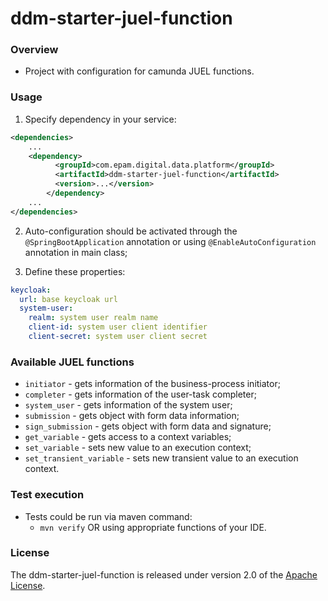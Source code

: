 # ddm-starter-juel-function

### Overview

* Project with configuration for camunda JUEL functions.

### Usage

1. Specify dependency in your service:

```xml
<dependencies>
    ...
    <dependency>
          <groupId>com.epam.digital.data.platform</groupId>
          <artifactId>ddm-starter-juel-function</artifactId>
          <version>...</version>
        </dependency>
    ...
</dependencies>
```

2. Auto-configuration should be activated through the `@SpringBootApplication` annotation or
   using `@EnableAutoConfiguration` annotation in main class;

3. Define these properties:

```yaml
keycloak:
  url: base keycloak url
  system-user:
    realm: system user realm name
    client-id: system user client identifier
    client-secret: system user client secret
```

### Available JUEL functions

* `initiator` - gets information of the business-process initiator;
* `completer` - gets information of the user-task completer;
* `system_user` - gets information of the system user;
* `submission` - gets object with form data information;
* `sign_submission` - gets object with form data and signature;
* `get_variable` - gets access to a context variables;
* `set_variable` - sets new value to an execution context;
* `set_transient_variable` - sets new transient value to an execution context.

### Test execution

* Tests could be run via maven command:
   * `mvn verify` OR using appropriate functions of your IDE.

### License

The ddm-starter-juel-function is released under version 2.0 of
the [Apache License](https://www.apache.org/licenses/LICENSE-2.0).